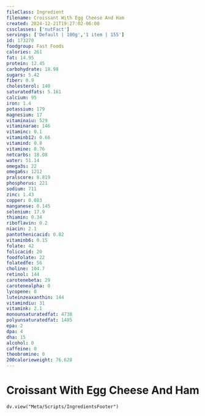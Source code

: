 ```yaml
---
fileClass: Ingredient
filename: Croissant With Egg Cheese And Ham
created: 2024-12-21T19:27:02-06:00
cssclasses: ['nutFact']
servings: ['Default | 100g','1 item | 155']
id: 173270
foodgroup: Fast Foods
calories: 261
fat: 14.95
protein: 12.45
carbohydrate: 18.98
sugars: 5.42
fiber: 0.9
cholesterol: 140
saturatedfats: 5.161
calcium: 95
iron: 1.4
potassium: 179
magnesium: 17
vitaminaiu: 529
vitaminarae: 146
vitaminc: 0.1
vitaminb12: 0.66
vitamind: 0.8
vitamine: 0.76
netcarbs: 18.08
water: 51.14
omega3s: 22
omega6s: 1212
pralscore: 8.819
phosphorus: 221
sodium: 711
zinc: 1.43
copper: 0.083
manganese: 0.145
selenium: 17.9
thiamin: 0.34
riboflavin: 0.2
niacin: 2.1
pantothenicacid: 0.82
vitaminb6: 0.15
folate: 42
folicacid: 20
foodfolate: 22
folatedfe: 56
choline: 104.7
retinol: 144
carotenebeta: 29
carotenealpha: 0
lycopene: 0
luteinzeaxanthin: 144
vitamindiu: 31
vitamink: 2.1
monounsaturatedfat: 4738
polyunsaturatedfat: 1485
epa: 2
dpa: 4
dha: 15
alcohol: 0
caffeine: 0
theobromine: 0
200calorieweight: 76.628
---
```


# Croissant With Egg Cheese And Ham

```dataviewjs
dv.view("Meta/Scripts/IngredientsFooter")
```
